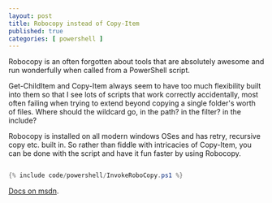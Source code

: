 ```yaml
---
layout: post
title: Robocopy instead of Copy-Item
published: true
categories: [ powershell ]
---
```


Robocopy is an often forgotten about tools that are absolutely awesome and run wonderfully when called 
from a PowerShell script. 

Get-ChildItem and Copy-Item always seem to have too much flexibility built into them so that I see lots of 
scripts that work correctly accidentally, most often failing when trying to extend beyond copying a single 
folder's worth of files. Where should the wildcard go, in the path? in the filter? in the include?
 
Robocopy is installed on all modern windows OSes and has retry, recursive copy etc. built in. So rather than 
fiddle with intricacies of Copy-Item, you can be done with the script and have it fun faster by using Robocopy. 

	
```powershell

{% include code/powershell/InvokeRoboCopy.ps1 %}

```
	
<a href="https://docs.microsoft.com/en-us/windows-server/administration/windows-commands/robocopy">Docs on msdn</a>.


